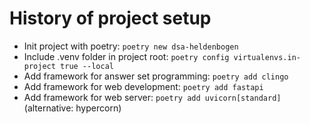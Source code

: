 # History of project setup

* Init project with poetry: `poetry new dsa-heldenbogen`
* Include .venv folder in project root: `poetry config virtualenvs.in-project true --local`
* Add framework for answer set programming: `poetry add clingo`
* Add framework for web development: `poetry add fastapi`
* Add framework for web server: `poetry add uvicorn[standard]` (alternative: hypercorn)
